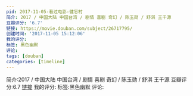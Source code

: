 ```yaml
---
pid: 2017-11-05-看过电影-健忘村
简介: 2017 / 中国大陆 中国台湾 / 剧情 喜剧 奇幻 / 陈玉勋 / 舒淇 王千源
豆瓣评分: '6.7'
链接: https://movie.douban.com/subject/26717795/
创建时间: '2017-11-05 15:12:06'
我的评分:
标签: 黑色幽默
评论:
tags: [douban]
categories: [timeline]
---
```

简介:2017 / 中国大陆 中国台湾 / 剧情 喜剧 奇幻 / 陈玉勋 / 舒淇 王千源
豆瓣评分:6.7
[链接](https://movie.douban.com/subject/26717795/)
我的评分:
标签:黑色幽默
评论:
